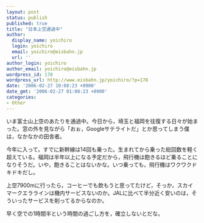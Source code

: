 ```yaml
---
layout: post
status: publish
published: true
title: "日本上空通過中"
author:
  display_name: yoichiro
  login: yoichiro
  email: yoichiro@eisbahn.jp
  url: ''
author_login: yoichiro
author_email: yoichiro@eisbahn.jp
wordpress_id: 178
wordpress_url: http://www.eisbahn.jp/yoichiro/?p=178
date: '2006-02-27 10:08:23 +0900'
date_gmt: '2006-02-27 01:08:23 +0900'
categories:
- Other
---
```


いま富士山上空のあたりを通過中。今日から，埼玉と福岡を往復する日々が始まった。窓の外を見ながら「おぉ，Googleサテライトだ」とか思ってしまう僕は，なかなかの田舎者。

今年に入って，すでに新幹線は14回も乗った。生まれてから乗った総回数を軽く超えている。福岡は半年以上になる予定だから，飛行機は飽きるほど乗ることになりそうだ。いや，飽きることはないかな。いつ乗っても，飛行機はワクワクドキドキだし。

上空7900mに行ったら，コーヒーでも飲もうと思ってたけど，そっか，スカイマークエララインは機内サービスないのか。JALに比べて半分近く安いのは，そういったサービスを削ってるからなのか。

早く空での1時間半という時間の過ごし方を，確立しないとだな。
